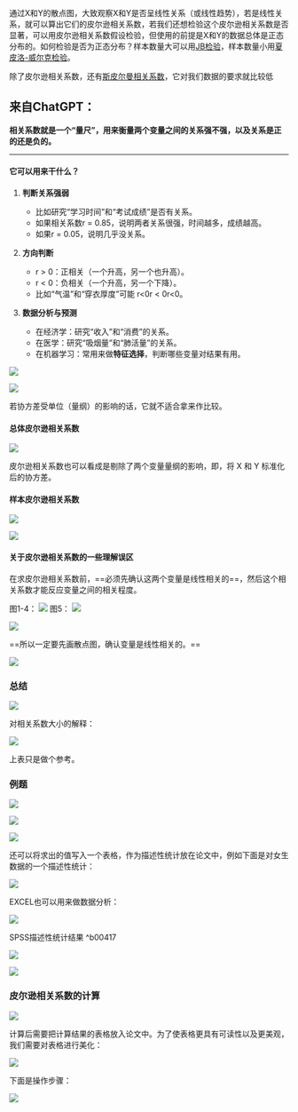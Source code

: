 
通过X和Y的散点图，大致观察X和Y是否呈线性关系（或线性趋势），若是线性关系，就可以算出它们的皮尔逊相关系数，若我们还想检验这个皮尔逊相关系数是否显著，可以用皮尔逊相关系数假设检验，但使用的前提是X和Y的数据总体是正态分布的。如何检验是否为正态分布？样本数量大可以用[JB检验](皮尔逊相关系数假设检验.md#JB检验)，样本数量小用[夏皮洛-威尔克检验](皮尔逊相关系数假设检验.md#夏皮洛-威尔克检验)。

除了皮尔逊相关系数，还有[斯皮尔曼相关系数](斯皮尔曼相关系数.md)，它对我们数据的要求就比较低

## 来自ChatGPT：

**相关系数就是一个“量尺”，用来衡量两个变量之间的关系强不强，以及关系是正的还是负的。**

---
#### 它可以用来干什么？

1. **判断关系强弱**
    
    - 比如研究“学习时间”和“考试成绩”是否有关系。
    - 如果相关系数r = 0.85，说明两者关系很强，时间越多，成绩越高。
    - 如果r = 0.05，说明几乎没关系。
        
2. **方向判断**
    
    - r > 0：正相关（一个升高，另一个也升高）。
    - r < 0：负相关（一个升高，另一个下降）。
    - 比如“气温”和“穿衣厚度”可能 r<0r < 0r<0。
        
3. **数据分析与预测**
    
    - 在经济学：研究“收入”和“消费”的关系。
    - 在医学：研究“吸烟量”和“肺活量”的关系。
    - 在机器学习：常用来做**特征选择**，判断哪些变量对结果有用。



![](../../../img/Pasted%20image%2020250820203806.png)

![](../../../img/Pasted%20image%2020250820203921.png)

若协方差受单位（量纲）的影响的话，它就不适合拿来作比较。

#### 总体皮尔逊相关系数

![](../../../img/Pasted%20image%2020250820204109.png)

皮尔逊相关系数也可以看成是剔除了两个变量量纲的影响，即，将 X 和 Y 标准化后的协方差。

#### 样本皮尔逊相关系数

![](../../../img/Pasted%20image%2020250820204506.png)

![](../../../img/Pasted%20image%2020250820204659.png)

#### 关于皮尔逊相关系数的一些理解误区

在求皮尔逊相关系数前，==必须先确认这两个变量是线性相关的==，然后这个相关系数才能反应变量之间的相关程度。

图1-4：
![](../../../img/Pasted%20image%2020250820204825.png)
图5：
![](../../../img/Pasted%20image%2020250820205013.png)

![](../../../img/Pasted%20image%2020250820205056.png)

==所以一定要先画散点图，确认变量是线性相关的。==

![](../../../img/Pasted%20image%2020250820205508.png)


### 总结

![](../../../img/Pasted%20image%2020250820205656.png)


对相关系数大小的解释：

![](../../../img/Pasted%20image%2020250820205852.png)

上表只是做个参考。


### 例题

![](../../../img/Pasted%20image%2020250820205944.png)

![](../../../img/Pasted%20image%2020250820210134.png)

![](../../../img/Pasted%20image%2020250820210157.png)

还可以将求出的值写入一个表格，作为描述性统计放在论文中，例如下面是对女生数据的一个描述性统计：

![](../../../img/Pasted%20image%2020250820211036.png)


EXCEL也可以用来做数据分析：

![](../../../img/Pasted%20image%2020250820211145.png)


SPSS描述性统计结果 ^b00417

![](../../../img/Pasted%20image%2020250821101841.png)

![](../../../img/Pasted%20image%2020250821102044.png)


### 皮尔逊相关系数的计算

![](../../../img/Pasted%20image%2020250821102308.png)

计算后需要把计算结果的表格放入论文中。为了使表格更具有可读性以及更美观，我们需要对表格进行美化：

![](../../../img/Pasted%20image%2020250821102426.png)

下面是操作步骤：

![](../../../img/Pasted%20image%2020250821103038.png)
